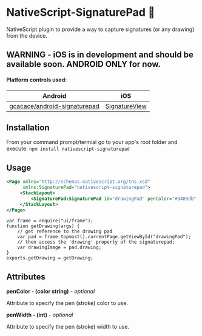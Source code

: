 # NativeScript-SignaturePad :pencil:
NativeScript plugin to provide a way to capture signatures (or any drawing) from the device.

## WARNING - iOS is in development and should be available soon. ANDROID ONLY for now.

#### Platform controls used: 
Android | iOS
---------- | -----------
[gcacace/android-signaturepad](https://github.com/gcacace/android-signaturepad) |  [SignatureView](https://cocoapods.org/pods/SignatureView)

## Installation
From your command prompt/termial go to your app's root folder and execute:
`npm install nativescript-signaturepad`

## Usage
```XML
<Page xmlns="http://schemas.nativescript.org/tns.xsd"
      xmlns:SignaturePad="nativescript-signaturepad">
     <StackLayout>
         <SignaturePad:SignaturePad id="drawingPad" penColor="#3489db" penWidth="5" />        
     </StackLayout>
</Page>
```

```JS
var frame = require("ui/frame");
function getDrawing(args) {
    // get reference to the drawing pad
    var pad = frame.topmost().currentPage.getViewById("drawingPad");
    // then access the 'drawing' property of the signaturepad;
    var drawingImage = pad.drawing;
}
exports.getDrawing = getDrawing;
```

## Attributes
**penColor - (color string)** - *optional*

Attribute to specify the pen (stroke) color to use.

**penWidth - (int)** - *optional*

Attribute to specify the pen (stroke) width to use.
